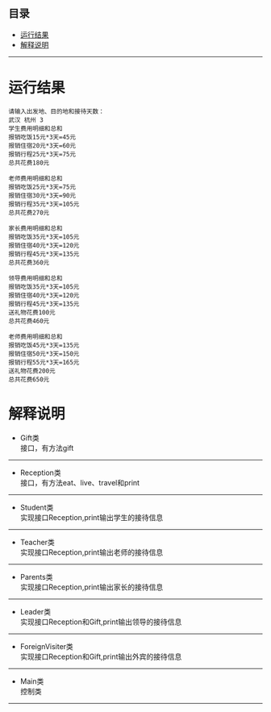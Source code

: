 ## 目录
* [运行结果](#运行结果)
* [解释说明](#解释说明)
___
# 运行结果
    请输入出发地、目的地和接待天数：
    武汉 杭州 3
    学生费用明细和总和
    报销吃饭15元*3天=45元
    报销住宿20元*3天=60元
    报销行程25元*3天=75元
    总共花费180元

    老师费用明细和总和
    报销吃饭25元*3天=75元
    报销住宿30元*3天=90元
    报销行程35元*3天=105元
    总共花费270元

    家长费用明细和总和
    报销吃饭35元*3天=105元
    报销住宿40元*3天=120元
    报销行程45元*3天=135元
    总共花费360元

    领导费用明细和总和
    报销吃饭35元*3天=105元
    报销住宿40元*3天=120元
    报销行程45元*3天=135元
    送礼物花费100元
    总共花费460元

    老师费用明细和总和
    报销吃饭45元*3天=135元
    报销住宿50元*3天=150元
    报销行程55元*3天=165元
    送礼物花费200元
    总共花费650元

# 解释说明
* Gift类</br>
接口，有方法gift
***
* Reception类</br>
接口，有方法eat、live、travel和print
***
* Student类</br>
实现接口Reception,print输出学生的接待信息
***
* Teacher类</br>
实现接口Reception,print输出老师的接待信息
***
* Parents类</br>
实现接口Reception,print输出家长的接待信息
***
* Leader类</br>
实现接口Reception和Gift,print输出领导的接待信息
***
* ForeignVisiter类</br>
实现接口Reception和Gift,print输出外宾的接待信息
***
* Main类</br>
控制类
***
